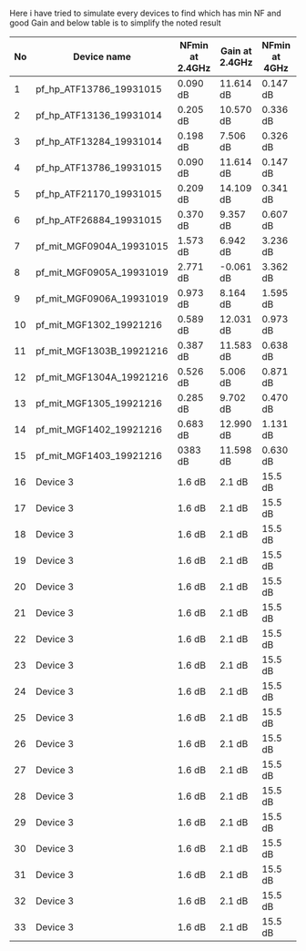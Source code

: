 Here i have tried to simulate every devices to find which has min NF and good Gain and below table is to simplify the noted result


| No  | Device name                | NFmin at 2.4GHz | Gain at 2.4GHz | NFmin at  4GHz | Gain at 4GHz |
|-----|----------------------------|-----------------|----------------|----------------|--------------|
|  1  | pf_hp_ATF13786_19931015    | 0.090 dB        | 11.614 dB      | 0.147 dB       | 10.395 dB    |
|  2  | pf_hp_ATF13136_19931014    | 0.205 dB        | 10.570 dB      | 0.336 dB       | 9.691 dB     |
|  3  | pf_hp_ATF13284_19931014    | 0.198 dB        | 7.506 dB       | 0.326 dB       | 7.233 dB     |
|  4  | pf_hp_ATF13786_19931015    | 0.090 dB        | 11.614 dB      | 0.147 dB       | 10.395 dB    |
|  5  | pf_hp_ATF21170_19931015    | 0.209 dB        | 14.109 dB      | 0.341 dB       | 11.665 dB    |
|  6  | pf_hp_ATF26884_19931015    | 0.370 dB        | 9.357 dB       | 0.607 dB       | 8.776 dB     |
|  7  | pf_mit_MGF0904A_19931015   | 1.573 dB        | 6.942 dB       | 3.236 dB       | 2.571 dB     |
|  8  | pf_mit_MGF0905A_19931019   | 2.771 dB        | -0.061 dB      | 3.362 dB       | -3.338 dB    |
|  9  | pf_mit_MGF0906A_19931019   | 0.973 dB        | 8.164 dB       | 1.595 dB       | 4.571 dB     |
|  10 | pf_mit_MGF1302_19921216    | 0.589 dB        | 12.031 dB      | 0.973 dB       | 11.655 dB    |
|  11 | pf_mit_MGF1303B_19921216   | 0.387 dB        | 11.583 dB      | 0.638 dB       | 11.235 dB    |
|  12 | pf_mit_MGF1304A_19921216   | 0.526 dB        | 5.006 dB       | 0.871 dB       | 5.016 dB     |
|  13 | pf_mit_MGF1305_19921216    | 0.285 dB        | 9.702 dB       | 0.470 dB       | 9.598 dB     |
|  14 | pf_mit_MGF1402_19921216    | 0.683 dB        | 12.990 dB      | 1.131 dB       | 12.222 dB    |
|  15 | pf_mit_MGF1403_19921216    | 0383 dB         | 11.598 dB      | 0.630 dB       | 11.105 dB    |
|  16 | Device 3                   | 1.6 dB          | 2.1 dB         | 15.5 dB        | 17.5 dB      |
|  17 | Device 3                   | 1.6 dB          | 2.1 dB         | 15.5 dB        | 17.5 dB      |
|  18 | Device 3                   | 1.6 dB          | 2.1 dB         | 15.5 dB        | 17.5 dB      |
|  19 | Device 3                   | 1.6 dB          | 2.1 dB         | 15.5 dB        | 17.5 dB      |
|  20 | Device 3                   | 1.6 dB          | 2.1 dB         | 15.5 dB        | 17.5 dB      |
|  21 | Device 3                   | 1.6 dB          | 2.1 dB         | 15.5 dB        | 17.5 dB      |
|  22 | Device 3                   | 1.6 dB          | 2.1 dB         | 15.5 dB        | 17.5 dB      |
|  23 | Device 3                   | 1.6 dB          | 2.1 dB         | 15.5 dB        | 17.5 dB      |
|  24 | Device 3                   | 1.6 dB          | 2.1 dB         | 15.5 dB        | 17.5 dB      |
|  25 | Device 3                   | 1.6 dB          | 2.1 dB         | 15.5 dB        | 17.5 dB      |
|  26 | Device 3                   | 1.6 dB          | 2.1 dB         | 15.5 dB        | 17.5 dB      |
|  27 | Device 3                   | 1.6 dB          | 2.1 dB         | 15.5 dB        | 17.5 dB      |
|  28 | Device 3                   | 1.6 dB          | 2.1 dB         | 15.5 dB        | 17.5 dB      |
|  29 | Device 3                   | 1.6 dB          | 2.1 dB         | 15.5 dB        | 17.5 dB      |
|  30 | Device 3                   | 1.6 dB          | 2.1 dB         | 15.5 dB        | 17.5 dB      |
|  31 | Device 3                   | 1.6 dB          | 2.1 dB         | 15.5 dB        | 17.5 dB      |
|  32 | Device 3                   | 1.6 dB          | 2.1 dB         | 15.5 dB        | 17.5 dB      |
|  33 | Device 3                   | 1.6 dB          | 2.1 dB         | 15.5 dB        | 17.5 dB      |
